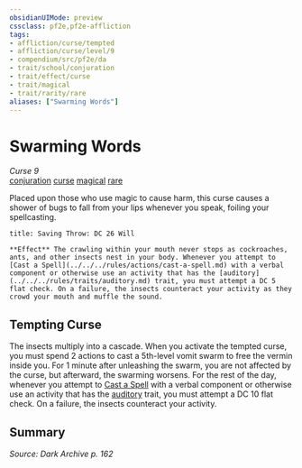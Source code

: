 ```yaml
---
obsidianUIMode: preview
cssclass: pf2e,pf2e-affliction
tags:
- affliction/curse/tempted
- affliction/curse/level/9
- compendium/src/pf2e/da
- trait/school/conjuration
- trait/effect/curse
- trait/magical
- trait/rarity/rare
aliases: ["Swarming Words"]
---
```

# Swarming Words
*Curse 9*  
[conjuration](conjuration.md)  [curse](curse.md)  [magical](magical.md)  [rare](rare.md)  

Placed upon those who use magic to cause harm, this curse causes a shower of bugs to fall from your lips whenever you speak, foiling your spellcasting.

```ad-inline-affliction
title: Saving Throw: DC 26 Will

**Effect** The crawling within your mouth never stops as cockroaches, ants, and other insects nest in your body. Whenever you attempt to [Cast a Spell](../../../rules/actions/cast-a-spell.md) with a verbal component or otherwise use an activity that has the [auditory](../../../rules/traits/auditory.md) trait, you must attempt a DC 5 flat check. On a failure, the insects counteract your activity as they crowd your mouth and muffle the sound.
```

## Tempting Curse

The insects multiply into a cascade. When you activate the tempted curse, you must spend 2 actions to cast a 5th-level vomit swarm to free the vermin inside you. For 1 minute after unleashing the swarm, you are not affected by the curse, but afterward, the swarming worsens. For the rest of the day, whenever you attempt to [Cast a Spell](cast-a-spell.md) with a verbal component or otherwise use an activity that has the [auditory](auditory.md) trait, you must attempt a DC 10 flat check. On a failure, the insects counteract your activity.

## Summary

*Source: Dark Archive p. 162*
